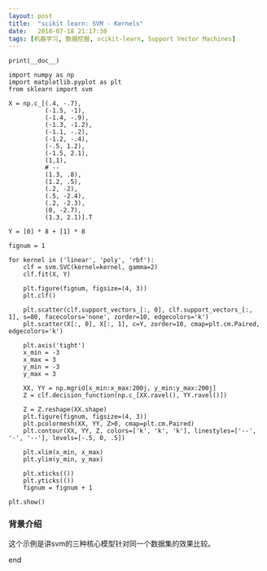```yaml
---
layout: post
title:  "scikit learn: SVM - Kernels"
date:   2018-07-18 21:17:30
tags: [机器学习, 数据挖掘, scikit-learn, Support Vector Machines]
---
```


    print(__doc__)

    import numpy as np
    import matplotlib.pyplot as plt
    from sklearn import svm

    X = np.c_[(.4, -.7),
              (-1.5, -1),
              (-1.4, -.9),
              (-1.3, -1.2),
              (-1.1, -.2),
              (-1.2, -.4),
              (-.5, 1.2),
              (-1.5, 2.1),
              (1,1),
              # --
              (1.3, .8),
              (1.2, .5),
              (.2, -2),
              (.5, -2.4),
              (.2, -2.3),
              (0, -2.7),
              (1.3, 2.1)].T

    Y = [0] * 8 + [1] * 8

    fignum = 1

    for kernel in ('linear', 'poly', 'rbf'):
        clf = svm.SVC(kernel=kernel, gamma=2)
        clf.fit(X, Y)

        plt.figure(fignum, figsize=(4, 3))
        plt.clf()

        plt.scatter(clf.support_vectors_[:, 0], clf.support_vectors_[:, 1], s=80, facecolors='none', zorder=10, edgecolors='k')
        plt.scatter(X[:, 0], X[:, 1], c=Y, zorder=10, cmap=plt.cm.Paired, edgecolors='k')

        plt.axis('tight')
        x_min = -3
        x_max = 3
        y_min = -3
        y_max = 3

        XX, YY = np.mgrid[x_min:x_max:200j, y_min:y_max:200j]
        Z = clf.decision_function(np.c_[XX.ravel(), YY.ravel()])

        Z = Z.reshape(XX.shape)
        plt.figure(fignum, figsize=(4, 3))
        plt.pcolormesh(XX, YY, Z>0, cmap=plt.cm.Paired)
        plt.contour(XX, YY, Z, colors=['k', 'k', 'k'], linestyles=['--', '-', '--'], levels=[-.5, 0, .5])

        plt.xlim(x_min, x_max)
        plt.ylim(y_min, y_max)

        plt.xticks(())
        plt.yticks(())
        fignum = fignum + 1

    plt.show()

### 背景介绍
这个示例是讲svm的三种核心模型针对同一个数据集的效果比较。

end
